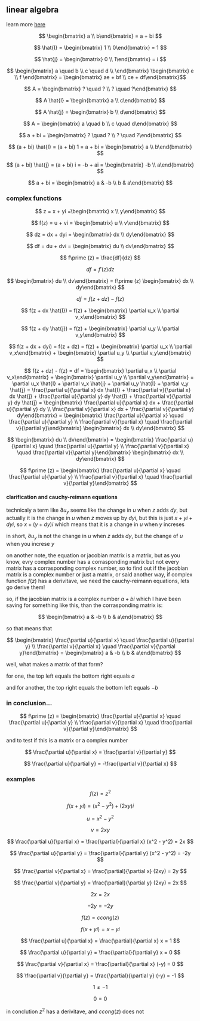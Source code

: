 ## linear algebra

learn more [here](https://www.youtube.com/playlist?list=PLZHQObOWTQDPD3MizzM2xVFitgF8hE_ab)

$$ \begin{bmatrix}  a \\
  b\end{bmatrix} = a + bi $$

$$ \hat{I} = \begin{bmatrix}  1 \\
  0\end{bmatrix} = 1 $$

$$ \hat{j} = \begin{bmatrix}  0 \\
  1\end{bmatrix} = i $$

$$ \begin{bmatrix}
a \quad b \\
c \quad d \\ \end{bmatrix}
\begin{bmatrix}  e \\
f \end{bmatrix} = \begin{bmatrix}  ae + bf \\
ce + df\end{bmatrix}$$

$$ A = \begin{bmatrix}  ? \quad ? \\
? \quad ?\end{bmatrix} $$

$$ A \hat{I} = \begin{bmatrix}  a \\
c\end{bmatrix} $$

$$ A \hat{j} = \begin{bmatrix}  b \\
d\end{bmatrix} $$

$$ A = \begin{bmatrix}  a \quad b \\
c \quad d\end{bmatrix} $$

$$ a + bi = \begin{bmatrix}  ? \quad ? \\
? \quad ?\end{bmatrix} $$

$$ (a + bi) \hat{I} = (a + bi) 1 = a + bi = \begin{bmatrix}  a \\
b\end{bmatrix} $$

$$ (a + bi) \hat{j} = (a + bi) i = -b + ai = \begin{bmatrix}  -b \\
a\end{bmatrix} $$

$$ a + bi = \begin{bmatrix} a & -b \\
b & a\end{bmatrix} $$

### complex functions

$$ z = x + yi =\begin{bmatrix}  x \\
y\end{bmatrix} $$

$$ f(z) = u + vi = \begin{bmatrix}  u \\
v\end{bmatrix} $$

$$ dz = dx + dyi = \begin{bmatrix}  dx \\
dy\end{bmatrix} $$

$$ df = du + dvi = \begin{bmatrix}  du \\
dv\end{bmatrix} $$

$$ f\prime (z) = \frac{df}{dz} $$

$$ df = f\prime (z) dz $$

$$ \begin{bmatrix}  du \\
dv\end{bmatrix} = f\prime (z) \begin{bmatrix}  dx \\
dy\end{bmatrix} $$

$$ df = f(z + dz) - f(z) $$

$$ f(z + dx \hat{I}) = f(z) + \begin{bmatrix}  \partial u_x \\
\partial v_x\end{bmatrix} $$

$$ f(z + dy \hat{j}) = f(z) + \begin{bmatrix}  \partial u_y \\
\partial v_y\end{bmatrix} $$

$$ f(z + dx + dyi) = f(z + dz) = f(z) + \begin{bmatrix}  \partial u_x \\
\partial v_x\end{bmatrix} + \begin{bmatrix}  \partial u_y \\
\partial v_y\end{bmatrix} $$

$$ f(z + dz) - f(z) = df = \begin{bmatrix}  \partial u_x \\
\partial v_x\end{bmatrix} + \begin{bmatrix}  \partial u_y \\
\partial v_y\end{bmatrix} = \partial u_x \hat{I} + \partial v_x \hat{j} + \partial u_y \hat{I} + \partial v_y \hat{j} = \frac{\partial u}{\partial x} dx \hat{I} + \frac{\partial v}{\partial x} dx \hat{j} + \frac{\partial u}{\partial y} dy \hat{I} + \frac{\partial v}{\partial y} dy \hat{j} = \begin{bmatrix} \frac{\partial u}{\partial x} dx + \frac{\partial u}{\partial y} dy  \\
\frac{\partial v}{\partial x} dx + \frac{\partial v}{\partial y} dy\end{bmatrix} = \begin{bmatrix}  \frac{\partial u}{\partial x} \quad \frac{\partial u}{\partial y} \\
\frac{\partial v}{\partial x} \quad \frac{\partial v}{\partial y}\end{bmatrix} \begin{bmatrix}  dx \\
dy\end{bmatrix} $$

$$ \begin{bmatrix}  du \\
dv\end{bmatrix} = \begin{bmatrix}  \frac{\partial u}{\partial x} \quad \frac{\partial u}{\partial y} \\
\frac{\partial v}{\partial x} \quad \frac{\partial v}{\partial y}\end{bmatrix} \begin{bmatrix}  dx \\
dy\end{bmatrix} $$

$$ f\prime (z) = \begin{bmatrix}  \frac{\partial u}{\partial x} \quad \frac{\partial u}{\partial y} \\
\frac{\partial v}{\partial x} \quad \frac{\partial v}{\partial y}\end{bmatrix} $$

#### clarification and cauchy-reimann equations

technicaly a term like $\partial u_y$ seems like the change in $u$ when $z$ adds $dy$, but actually it is the change in $u$ when $z$ moves up by $dyi$, but this is just $x + yi + dyi$, so $x + (y + dy)i$ which means that it is a change in $u$ when $y$ increses

in short, $\partial u_y$ is not the change in $u$ when $z$ adds $dy$, but the change of $u$ when you increse $y$

on another note, the equation or jacobian matrix is a matrix, but as you know, evry complex number has a corrasponding matrix but not every matrix has a corrasponding complex number, so to  find out if the jacobian matrix is a complex number or just a matrix, or said another way, if complex function $f(z)$ has a derivitave, we need the cauchy-reimann equations, lets go derive them!

so, if the jacobian matrix is a complex number $a + bi$ which I have been saving for something like this, than the corrasponding matrix is:

$$ \begin{bmatrix} a & -b \\
b & a\end{bmatrix} $$

so that means that

$$ \begin{bmatrix}  \frac{\partial u}{\partial x} \quad \frac{\partial u}{\partial y} \\
\frac{\partial v}{\partial x} \quad \frac{\partial v}{\partial y}\end{bmatrix} = \begin{bmatrix} a & -b \\
b & a\end{bmatrix} $$

well, what makes a matrix of that form?

for one, the top left equals the bottom right equals $a$

and for another, the top right equals the bottom left equals $-b$

### in conclusion...

$$ f\prime (z) = \begin{bmatrix}  \frac{\partial u}{\partial x} \quad \frac{\partial u}{\partial y} \\
\frac{\partial v}{\partial x} \quad \frac{\partial v}{\partial y}\end{bmatrix} $$

and to test if this is a matrix or a complex number

$$ \frac{\partial u}{\partial x} = \frac{\partial v}{\partial y} $$

$$ \frac{\partial u}{\partial y} = -\frac{\partial v}{\partial x} $$

### examples

$$ f(z) = z^2 $$

$$ f(x +yi) = (x^2 - y^2) + (2xy)i $$

$$ u = x^2 - y^2 $$

$$ v = 2xy $$

$$ \frac{\partial u}{\partial x} = \frac{\partial}{\partial x} (x^2 - y^2) = 2x $$

$$ \frac{\partial u}{\partial y} = \frac{\partial}{\partial y} (x^2 - y^2) = -2y $$

$$ \frac{\partial v}{\partial x} = \frac{\partial}{\partial x} (2xy) = 2y $$

$$ \frac{\partial v}{\partial y} = \frac{\partial}{\partial y} (2xy) = 2x $$

$$ 2x = 2x $$

$$ -2y = -2y $$

$$ f(z) = ccong(z) $$

$$ f(x + yi) = x - yi $$

$$ \frac{\partial u}{\partial x} = \frac{\partial}{\partial x} x = 1 $$

$$ \frac{\partial u}{\partial y} = \frac{\partial}{\partial y} x = 0 $$

$$ \frac{\partial v}{\partial x} = \frac{\partial}{\partial x} (-y) = 0 $$

$$ \frac{\partial v}{\partial y} = \frac{\partial}{\partial y} (-y) = -1 $$

$$ 1 \ne -1 $$

$$ 0 = 0 $$

in conclution $z^2$ has a derivitave, and $ccong(z)$ does not
